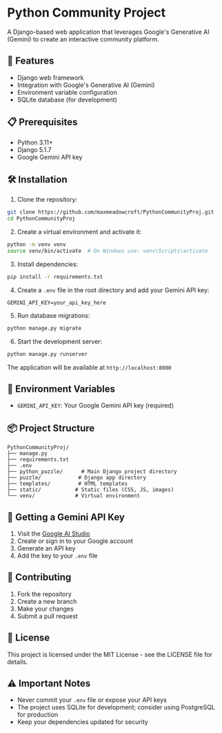 # Python Community Project

A Django-based web application that leverages Google's Generative AI (Gemini) to create an interactive community platform.

## 🚀 Features

- Django web framework
- Integration with Google's Generative AI (Gemini)
- Environment variable configuration
- SQLite database (for development)

## 📋 Prerequisites

- Python 3.11+
- Django 5.1.7
- Google Gemini API key

## 🛠️ Installation

1. Clone the repository:
```bash
git clone https://github.com/maxmeadowcroft/PythonCommunityProj.git
cd PythonCommunityProj
```

2. Create a virtual environment and activate it:
```bash
python -m venv venv
source venv/bin/activate  # On Windows use: venv\Scripts\activate
```

3. Install dependencies:
```bash
pip install -r requirements.txt
```

4. Create a `.env` file in the root directory and add your Gemini API key:
```
GEMINI_API_KEY=your_api_key_here
```

5. Run database migrations:
```bash
python manage.py migrate
```

6. Start the development server:
```bash
python manage.py runserver
```

The application will be available at `http://localhost:8000`

## 🔧 Environment Variables

- `GEMINI_API_KEY`: Your Google Gemini API key (required)

## 📦 Project Structure

```
PythonCommunityProj/
├── manage.py
├── requirements.txt
├── .env
├── python_puzzle/      # Main Django project directory
├── puzzle/            # Django app directory
├── templates/         # HTML templates
├── static/           # Static files (CSS, JS, images)
└── venv/             # Virtual environment
```

## 🔑 Getting a Gemini API Key

1. Visit the [Google AI Studio](https://makersuite.google.com/app/apikey)
2. Create or sign in to your Google account
3. Generate an API key
4. Add the key to your `.env` file

## 🤝 Contributing

1. Fork the repository
2. Create a new branch
3. Make your changes
4. Submit a pull request

## 📝 License

This project is licensed under the MIT License - see the LICENSE file for details.

## ⚠️ Important Notes

- Never commit your `.env` file or expose your API keys
- The project uses SQLite for development; consider using PostgreSQL for production
- Keep your dependencies updated for security

